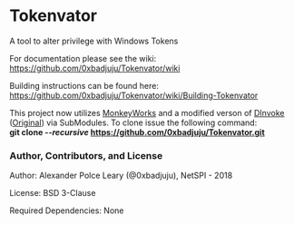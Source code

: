 # Tokenvator
A tool to alter privilege with Windows Tokens

For documentation please see the wiki:<br> 
https://github.com/0xbadjuju/Tokenvator/wiki

Building instructions can be found here:<br>
https://github.com/0xbadjuju/Tokenvator/wiki/Building-Tokenvator

This project now utilizes [MonkeyWorks](https://github.com/NetSPI/MonkeyWorks) and a modified verson of [DInvoke](https://github.com/0xbadjuju/DInvoke) ([Original](https://github.com/TheWover/DInvoke)) via SubModules. To clone issue the following command:<br>
**git clone _--recursive_ https://github.com/0xbadjuju/Tokenvator.git**

### Author, Contributors, and License

Author: Alexander Polce Leary (@0xbadjuju), NetSPI - 2018

License: BSD 3-Clause

Required Dependencies: None
